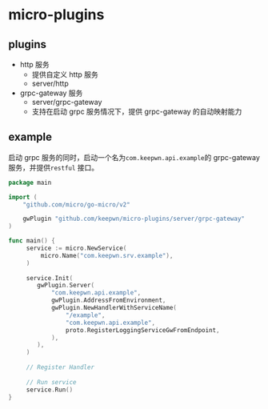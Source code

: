 # micro-plugins

## plugins
- http 服务
  - 提供自定义 http 服务
  - server/http
- grpc-gateway 服务
  - server/grpc-gateway
  - 支持在启动 grpc 服务情况下，提供 grpc-gateway 的自动映射能力
  

## example
启动 grpc 服务的同时，启动一个名为`com.keepwn.api.example`的 grpc-gateway 服务，并提供`restful` 接口。 

```go
package main

import (
    "github.com/micro/go-micro/v2"

    gwPlugin "github.com/keepwn/micro-plugins/server/grpc-gateway"
)

func main() {
     service := micro.NewService(
         micro.Name("com.keepwn.srv.example"),
     )
     
     service.Init(
		gwPlugin.Server(
			"com.keepwn.api.example",
			gwPlugin.AddressFromEnvironment,
			gwPlugin.NewHandlerWithServiceName(
				"/example",
				"com.keepwn.api.example",
				proto.RegisterLoggingServiceGwFromEndpoint,
			),
		),
     )
     
     // Register Handler
     
     // Run service
     service.Run()
}
```
